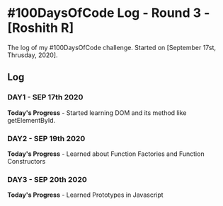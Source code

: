 # #100DaysOfCode Log - Round 3 - [Roshith R]

The log of my #100DaysOfCode challenge. Started on [September 17st, Thrusday, 2020].

## Log

### DAY1 - SEP 17th 2020

**Today's Progress** - Started learning DOM and its method like getElementById.

### DAY2 - SEP 19th 2020

**Today's Progress** - Learned about Function Factories and Function Constructors

### DAY3 - SEP 20th 2020

**Today's Progress** - Learned Prototypes in Javascript
